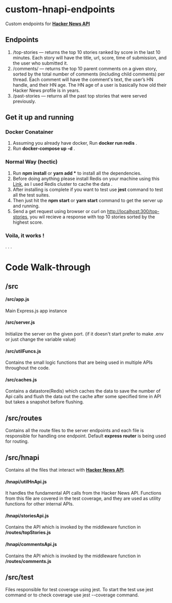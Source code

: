 # custom-hnapi-endpoints
Custom endpoints for [**Hacker News API**](https://github.com/HackerNews/API)
 
 
## Endpoints 
1. /top-stories — returns the top 10 stories ranked by score in the last 10 minutes. Each story will have the title, url, score, time of submission, and the user who submitted it.
2. /comments/<storyID> — returns the top 10 parent comments on a given story, sorted by the total number of comments (including child comments) per thread. Each comment will have the comment's text, the user’s HN handle, and their HN age. The HN age of a user is basically how old their Hacker News profile is in years.
3. /past-stories — returns all the past top stories that were served previously.


## **Get it up and running**
### Docker Conatainer 
1. Assuming you already have docker, Run **docker run redis** .
2. Run **docker-compose up -d** .

### Normal Way (hectic)
1. Run **npm install** or **yarn add \*** to install all the dependencies.
2. Before doing anything please install Redis on your machine using this [Link](https://redis.io/download), as I used Redis cluster to cache the data .
2. After installing is complete if you want to test use **jest** command to test all the test suites.
3. Then just hit the **npm start** or **yarn start** command to get the server up and running.
4. Send a get request using browser or curl on [http://localhost:300/top-stories](http://localhost:300/top-stories), you wil recieve a response with top 10 stories sorted by the highest score.

### **Voila, it works !**
.
.
.
# Code Walk-through  
## /src
#### /src/app.js
Main Express.js app instance

#### /src/server.js
Initialize the server on the given port. (if it doesn't start prefer to make .env or just change the variable value)

#### /src/utilFuncs.js
Contains the small logic functions that are being used in multiple APIs throughout the code.

#### /src/caches.js
Contains a datastore(Redis) which caches the data to save the number of Api calls and flush the data out the cache after some specified time in API but takes a snapshot before flushing.

## /src/routes 
Contains all the route files to the server endpoints and each file is responsible for handling one endpoint.
Default **express router** is being used for routing.

## /src/hnapi
Contains all the files that interact with [**Hacker News API**](https://github.com/HackerNews/API).
#### /hnapi/utilHnApi.js
It handles the fundamental API calls from the Hacker News API. Functions from this file are covered in the test coverage, and they are used as utility functions for other internal APIs.
#### /hnapi/storiesApi.js
Contains the API which is invoked by the middleware function in **/routes/topStories.js**
#### /hnapi/commentsApi.js
Contains the API which is invoked by the middleware function in **/routes/comments.js**

## /src/test
Files responsible for test coverage using jest. To start the test use jest command or to check coverage use jest --coverage command.
